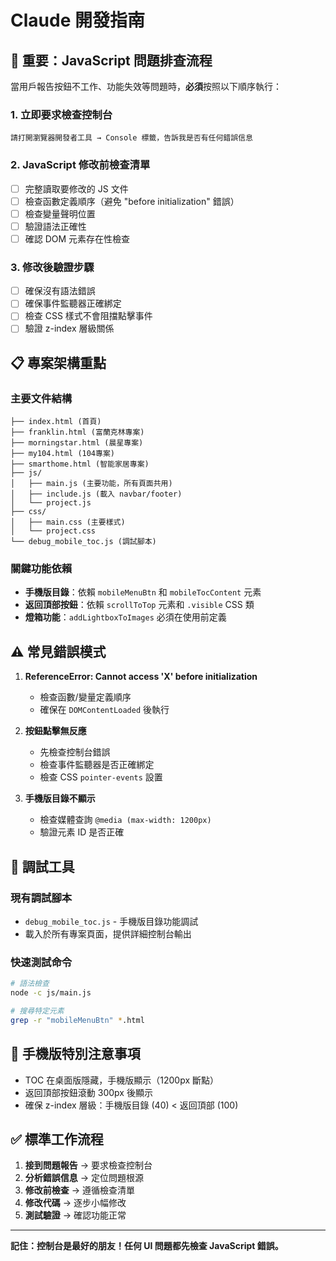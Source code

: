 # Claude 開發指南

## 🚨 重要：JavaScript 問題排查流程

當用戶報告按鈕不工作、功能失效等問題時，**必須**按照以下順序執行：

### 1. 立即要求檢查控制台
```
請打開瀏覽器開發者工具 → Console 標籤，告訴我是否有任何錯誤信息
```

### 2. JavaScript 修改前檢查清單
- [ ] 完整讀取要修改的 JS 文件
- [ ] 檢查函數定義順序（避免 "before initialization" 錯誤）
- [ ] 檢查變量聲明位置
- [ ] 驗證語法正確性
- [ ] 確認 DOM 元素存在性檢查

### 3. 修改後驗證步驟
- [ ] 確保沒有語法錯誤
- [ ] 確保事件監聽器正確綁定
- [ ] 檢查 CSS 樣式不會阻擋點擊事件
- [ ] 驗證 z-index 層級關係

## 📋 專案架構重點

### 主要文件結構
```
├── index.html (首頁)
├── franklin.html (富蘭克林專案)
├── morningstar.html (晨星專案)
├── my104.html (104專案)
├── smarthome.html (智能家居專案)
├── js/
│   ├── main.js (主要功能，所有頁面共用)
│   ├── include.js (載入 navbar/footer)
│   └── project.js
├── css/
│   ├── main.css (主要樣式)
│   └── project.css
└── debug_mobile_toc.js (調試腳本)
```

### 關鍵功能依賴
- **手機版目錄**：依賴 `mobileMenuBtn` 和 `mobileTocContent` 元素
- **返回頂部按鈕**：依賴 `scrollToTop` 元素和 `.visible` CSS 類
- **燈箱功能**：`addLightboxToImages` 必須在使用前定義

## ⚠️ 常見錯誤模式

1. **ReferenceError: Cannot access 'X' before initialization**
   - 檢查函數/變量定義順序
   - 確保在 `DOMContentLoaded` 後執行

2. **按鈕點擊無反應**
   - 先檢查控制台錯誤
   - 檢查事件監聽器是否正確綁定
   - 檢查 CSS `pointer-events` 設置

3. **手機版目錄不顯示**
   - 檢查媒體查詢 `@media (max-width: 1200px)`
   - 驗證元素 ID 是否正確

## 🔧 調試工具

### 現有調試腳本
- `debug_mobile_toc.js` - 手機版目錄功能調試
- 載入於所有專案頁面，提供詳細控制台輸出

### 快速測試命令
```bash
# 語法檢查
node -c js/main.js

# 搜尋特定元素
grep -r "mobileMenuBtn" *.html
```

## 📱 手機版特別注意事項

- TOC 在桌面版隱藏，手機版顯示（1200px 斷點）
- 返回頂部按鈕滾動 300px 後顯示
- 確保 z-index 層級：手機版目錄 (40) < 返回頂部 (100)

## ✅ 標準工作流程

1. **接到問題報告** → 要求檢查控制台
2. **分析錯誤信息** → 定位問題根源
3. **修改前檢查** → 遵循檢查清單
4. **修改代碼** → 逐步小幅修改
5. **測試驗證** → 確認功能正常

---

**記住：控制台是最好的朋友！任何 UI 問題都先檢查 JavaScript 錯誤。**